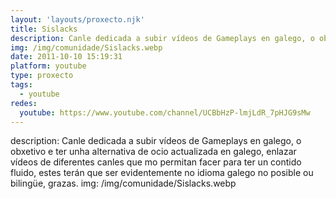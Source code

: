 ```yaml
---
layout: 'layouts/proxecto.njk'
title: Sislacks
description: Canle dedicada a subir vídeos de Gameplays en galego, o obxetivo e ter unha alternativa de ocio actualizada en galego, enlazar vídeos de diferentes canles que mo permitan facer para ter un contido fluido, estes terán que ser evidentemente no idioma galego no posible ou bilingüe, grazas.
img: /img/comunidade/Sislacks.webp
date: 2011-10-10 15:19:31
platform: youtube
type: proxecto
tags:
  - youtube
redes:
  youtube: https://www.youtube.com/channel/UCBbHzP-lmjLdR_7pHJG9sMw
---
```

description: Canle dedicada a subir vídeos de Gameplays en galego, o obxetivo e ter unha alternativa de ocio actualizada en galego, enlazar vídeos de diferentes canles que mo permitan facer para ter un contido fluido, estes terán que ser evidentemente no idioma galego no posible ou bilingüe, grazas.
img: /img/comunidade/Sislacks.webp
